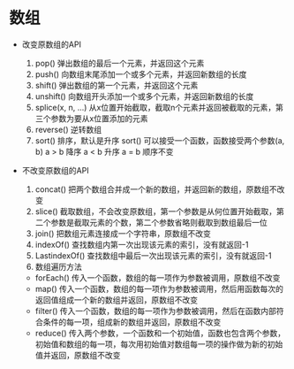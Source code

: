 # 数组 
- 改变原数组的API
  1. pop() 弹出数组的最后一个元素，并返回这个元素
  2. push() 向数组末尾添加一个或多个元素，并返回新数组的长度
  3. shift() 弹出数组的第一个元素，并返回这个元素
  4. unshift() 向数组开头添加一个或多个元素，并返回新数组的长度
  5. splice(x, n, ...) 从x位置开始截取，截取n个元素并返回被截取的元素，第三个参数为要从x位置添加的元素
  6. reverse() 逆转数组
  7. sort() 排序，默认是升序
      sort() 可以接受一个函数，函数接受两个参数(a, b)
        a > b 降序
        a < b 升序
        a = b 顺序不变

- 不改变原数组的API
  1. concat() 把两个数组合并成一个新的数组，并返回新的数组，原数组不改变
  2. slice() 截取数组，不会改变原数组，第一个参数是从何位置开始截取，第二个参数是截取元素的个数，第二个参数省略则截取到数组最后一位
  3. join() 把数组元素连接成一个字符串，原数组不改变
  4. indexOf() 查找数组内第一次出现该元素的索引，没有就返回-1
  5. LastindexOf() 查找数组中最后一次出现该元素的索引，没有就返回-1
  6. 数组遍历方法
    - forEach() 传入一个函数，数组的每一项作为参数被调用，原数组不改变
    - map() 传入一个函数，数组的每一项作为参数被调用，然后用函数每次的返回值组成一个新的数组并返回，原数组不改变
    - filter() 传入一个函数，数组的每一项作为参数被调用，然后在函数内部符合条件的每一项，组成新的数组并返回，原数组不改变
    - reduce() 传入两个参数，一个函数和一个初始值，函数也包含两个参数，初始值和数组的每一项，每次用初始值对数组每一项的操作做为新的初始值并返回，原数组不改变
